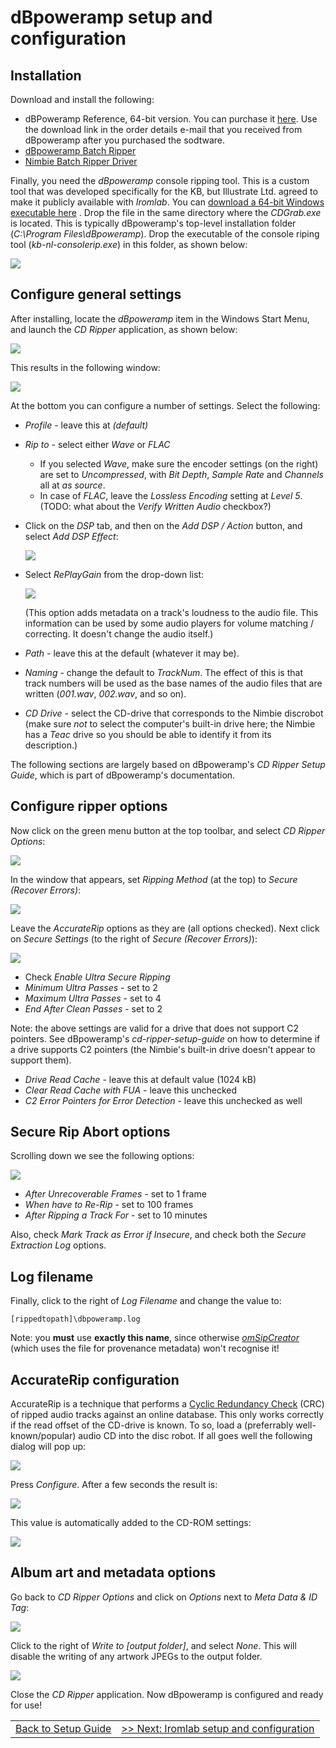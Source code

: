 # dBpoweramp setup and configuration

## Installation

Download and install the following:

* dBPoweramp Reference, 64-bit version. You can purchase it [here](https://www.dbpoweramp.com/purchase.htm). Use the download link in the order details e-mail that you received from dBpoweramp after you purchased the sodtware. 
* [dBpoweramp Batch Ripper](https://www.dbpoweramp.com/install/dBpoweramp-Batch-Ripper.exe)
* [Nimbie Batch Ripper Driver](https://www.dbpoweramp.com/install/dBpoweramp-Batch-Ripper-Nimbie.exe)

Finally, you need the *dBpoweramp* console ripping tool. This is a custom tool that was developed specifically for the KB, but Illustrate Ltd. agreed to make it publicly available with *Iromlab*. You can [download a 64-bit Windows executable here](https://github.com/KBNLresearch/iromlab/raw/master/dBpowerampconsolerip/kb-nl-consolerip.exe) . Drop the file in the same directory where the *CDGrab.exe* is located.  This is typically dBpoweramp's top-level installation folder (*C:\Program Files\dBpoweramp*). Drop the executable of the console riping tool (*kb-nl-consolerip.exe*) in this folder, as shown below:

![](./img/dbpaCLI.png)

## Configure general settings

After installing, locate the *dBpoweramp* item in the Windows Start Menu, and launch the *CD Ripper* application, as shown below: 

![](./img/dbpaCDripper.png)

This results in the following window:

![](./img/dbpaCDRipperWindow.png)

At the bottom you can configure a number of settings. Select the following:

* *Profile* - leave this at *(default)*
* *Rip to* - select either  *Wave* or *FLAC*
    * If you selected *Wave*, make sure the encoder settings (on the right) are set to *Uncompressed*, with *Bit Depth*, *Sample Rate* and *Channels* all at *as source*.
    * In case of *FLAC*, leave the *Lossless Encoding* setting at *Level 5*. (TODO: what about the *Verify Written Audio* checkbox?)
* Click on the *DSP* tab, and then on the *Add DSP / Action* button, and select *Add DSP Effect*:

    ![](./img/dbpaDSP1.png)
* Select *RePlayGain* from the drop-down list:

    ![](./img/dbpaReplayGain.png)
    
    (This option adds metadata on a track's loudness to the audio file. This information can be used by some audio players for volume matching / correcting. It doesn't change the audio itself.)
* *Path* - leave this at the default (whatever it may be).
* *Naming* - change the default to *TrackNum*. The effect of this is that track numbers will be used as the base names of the audio files that are written (*001.wav*, *002.wav*, and so on).
* *CD Drive* - select the CD-drive that corresponds to the Nimbie discrobot (make sure *not* to select the computer's built-in drive here; the Nimbie has a *Teac* drive so you should be able to identify it from its description.)

The following sections are largely based on dBpoweramp's *CD Ripper Setup Guide*, which is part of dBpoweramp's documentation.

## Configure ripper options

Now click on the green menu button at the top toolbar, and select *CD Ripper Options*:

![](./img/dbpaRipperOptions.png)

In the window that appears, set *Ripping  Method* (at the top) to *Secure (Recover Errors)*:

![](./img/dbpaRipperOptions2.png)

Leave the *AccurateRip* options as they are (all options checked). Next click on *Secure Settings* (to the right of *Secure (Recover Errors)*):

![](./img/dbpaSecureOptions.png)

* Check *Enable Ultra Secure Ripping*
* *Minimum Ultra Passes* - set to 2 
* *Maximum Ultra Passes* - set to 4
*  *End After Clean Passes* - set to 2

Note: the above settings are valid for a drive that does not support C2 pointers. See dBpoweramp's *cd-ripper-setup-guide* on how to determine if a drive supports C2 pointers (the Nimbie's built-in drive doesn't appear to support them).

* *Drive Read Cache* - leave this at default value (1024 kB)
* *Clear Read Cache with FUA* - leave this unchecked
* *C2 Error Pointers for Error Detection* - leave this unchecked as well

## Secure Rip Abort options

Scrolling down we see the following options:

![](./img/dbpaSecureRipAbort.png)

* *After Unrecoverable Frames* - set to 1 frame
* *When have to Re-Rip* - set to 100 frames
* *After Ripping a Track For* - set to 10 minutes

Also, check *Mark Track as Error if Insecure*, and check both the *Secure Extraction Log* options. 

## Log filename

Finally, click to the right of *Log Filename* and change the value to:

    [rippedtopath]\dbpoweramp.log

Note: you **must** use **exactly this name**, since otherwise [*omSipCreator*](https://github.com/KBNLresearch/omSipCreator) (which uses the file for provenance metadata) won't recognise it!

## AccurateRip configuration

AccurateRip is a technique that performs a [Cyclic Redundancy Check](https://en.wikipedia.org/wiki/Cyclic_redundancy_check) (CRC) of ripped audio tracks against an online database. This only works correctly if the read offset of the CD-drive is known. To so, load a (preferrably well-known/popular) audio CD into the disc robot. If all goes well the following dialog will pop up:

![](./img/dbpaAccurateRip.png)

Press *Configure*. After a few seconds the result is:

![](./img/dbpaAccurateRip2.png)

This value is automatically added to the CD-ROM settings:

![](./img/dbpaAccurateRip3.png)

## Album art and metadata options

Go back to *CD Ripper Options* and click on *Options* next to *Meta Data & ID Tag*:

![](./img/dbpaMetaID.png)

Click to the right of *Write to [output folder]*, and select *None*. This will disable the writing of any artwork JPEGs to the output folder.

![](./img/dbpaAlbumArt.png)

Close the *CD Ripper* application. Now dBpoweramp is configured and ready for use! 


| | |
|:--|:--|
|[Back to Setup Guide](./setupGuide.md)|[>> Next: Iromlab setup and configuration](./setupIromlab.md)|

